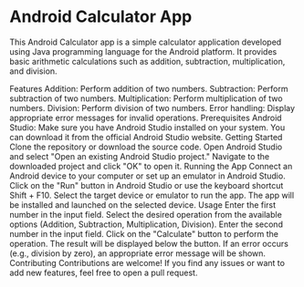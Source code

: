 # Android Calculator App
This Android Calculator app is a simple calculator application developed using Java programming language for the Android platform. It provides basic arithmetic calculations such as addition, subtraction, multiplication, and division.

Features
Addition: Perform addition of two numbers.
Subtraction: Perform subtraction of two numbers.
Multiplication: Perform multiplication of two numbers.
Division: Perform division of two numbers.
Error handling: Display appropriate error messages for invalid operations.
Prerequisites
Android Studio: Make sure you have Android Studio installed on your system. You can download it from the official Android Studio website.
Getting Started
Clone the repository or download the source code.
Open Android Studio and select "Open an existing Android Studio project."
Navigate to the downloaded project and click "OK" to open it.
Running the App
Connect an Android device to your computer or set up an emulator in Android Studio.
Click on the "Run" button in Android Studio or use the keyboard shortcut Shift + F10.
Select the target device or emulator to run the app.
The app will be installed and launched on the selected device.
Usage
Enter the first number in the input field.
Select the desired operation from the available options (Addition, Subtraction, Multiplication, Division).
Enter the second number in the input field.
Click on the "Calculate" button to perform the operation.
The result will be displayed below the button.
If an error occurs (e.g., division by zero), an appropriate error message will be shown.
Contributing
Contributions are welcome! If you find any issues or want to add new features, feel free to open a pull request.
